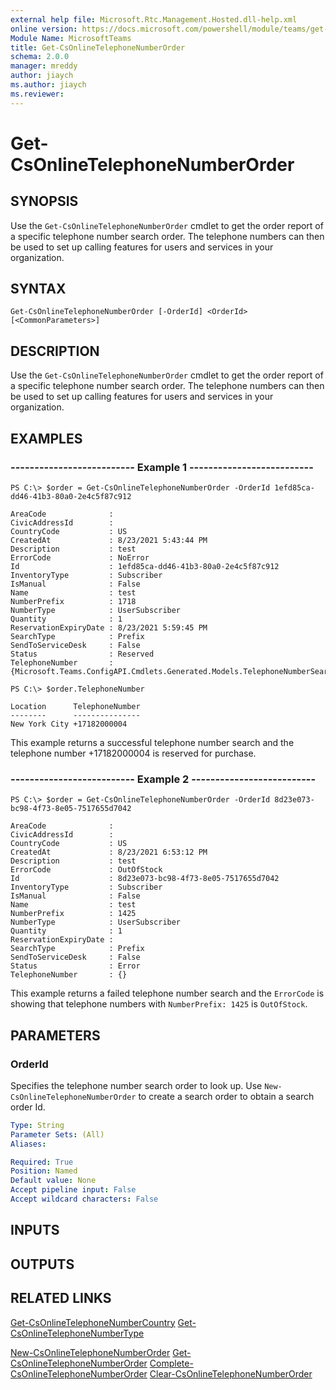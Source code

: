 ```yaml
---
external help file: Microsoft.Rtc.Management.Hosted.dll-help.xml
online version: https://docs.microsoft.com/powershell/module/teams/get-csonlinetelephonenumberorder
Module Name: MicrosoftTeams
title: Get-CsOnlineTelephoneNumberOrder
schema: 2.0.0
manager: mreddy
author: jiaych
ms.author: jiaych
ms.reviewer:
---
```


# Get-CsOnlineTelephoneNumberOrder

## SYNOPSIS
Use the `Get-CsOnlineTelephoneNumberOrder` cmdlet to get the order report of a specific telephone number search order. The telephone numbers can then be used to set up calling features for users and services in your organization.

## SYNTAX

```
Get-CsOnlineTelephoneNumberOrder [-OrderId] <OrderId> [<CommonParameters>]
```

## DESCRIPTION

Use the `Get-CsOnlineTelephoneNumberOrder` cmdlet to get the order report of a specific telephone number search order. The telephone numbers can then be used to set up calling features for users and services in your organization.


## EXAMPLES

### -------------------------- Example 1 --------------------------
```
PS C:\> $order = Get-CsOnlineTelephoneNumberOrder -OrderId 1efd85ca-dd46-41b3-80a0-2e4c5f87c912

AreaCode              :
CivicAddressId        :
CountryCode           : US
CreatedAt             : 8/23/2021 5:43:44 PM
Description           : test
ErrorCode             : NoError
Id                    : 1efd85ca-dd46-41b3-80a0-2e4c5f87c912
InventoryType         : Subscriber
IsManual              : False
Name                  : test
NumberPrefix          : 1718
NumberType            : UserSubscriber
Quantity              : 1
ReservationExpiryDate : 8/23/2021 5:59:45 PM
SearchType            : Prefix
SendToServiceDesk     : False
Status                : Reserved
TelephoneNumber       : {Microsoft.Teams.ConfigAPI.Cmdlets.Generated.Models.TelephoneNumberSearchResult}

PS C:\> $order.TelephoneNumber

Location      TelephoneNumber
--------      ---------------
New York City +17182000004
```

This example returns a successful telephone number search and the telephone number +17182000004 is reserved for purchase.

### -------------------------- Example 2 --------------------------
```
PS C:\> $order = Get-CsOnlineTelephoneNumberOrder -OrderId 8d23e073-bc98-4f73-8e05-7517655d7042

AreaCode              :
CivicAddressId        :
CountryCode           : US
CreatedAt             : 8/23/2021 6:53:12 PM
Description           : test
ErrorCode             : OutOfStock
Id                    : 8d23e073-bc98-4f73-8e05-7517655d7042
InventoryType         : Subscriber
IsManual              : False
Name                  : test
NumberPrefix          : 1425
NumberType            : UserSubscriber
Quantity              : 1
ReservationExpiryDate :
SearchType            : Prefix
SendToServiceDesk     : False
Status                : Error
TelephoneNumber       : {}
```

This example returns a failed telephone number search and the `ErrorCode` is showing that telephone numbers with `NumberPrefix: 1425` is `OutOfStock`.


## PARAMETERS

### OrderId
Specifies the telephone number search order to look up. Use `New-CsOnlineTelephoneNumberOrder` to create a search order to obtain a search order Id.

```yaml
Type: String
Parameter Sets: (All)
Aliases: 

Required: True
Position: Named
Default value: None
Accept pipeline input: False
Accept wildcard characters: False
```

## INPUTS

## OUTPUTS

## RELATED LINKS

[Get-CsOnlineTelephoneNumberCountry](Get-CsOnlineTelephoneNumberCountry.md)
[Get-CsOnlineTelephoneNumberType](Get-CsOnlineTelephoneNumberType.md)

[New-CsOnlineTelephoneNumberOrder](New-CsOnlineTelephoneNumberOrder.md)
[Get-CsOnlineTelephoneNumberOrder](Get-CsOnlineTelephoneNumberOrder.md)
[Complete-CsOnlineTelephoneNumberOrder](Complete-CsOnlineTelephoneNumberOrder.md)
[Clear-CsOnlineTelephoneNumberOrder](Clear-CsOnlineTelephoneNumberOrder.md)